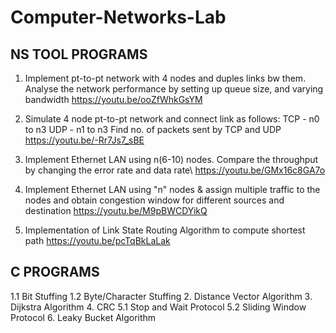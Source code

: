 # Computer-Networks-Lab

## NS TOOL PROGRAMS
1. Implement pt-to-pt network with 4 nodes and duples links bw them. Analyse the network performance by setting up queue size, and varying bandwidth
   https://youtu.be/ooZfWhkGsYM
    
2. Simulate 4 node pt-to-pt network and connect link as follows:
    TCP - n0 to n3
    UDP - n1 to n3
   Find no. of packets sent by TCP and UDP
   https://youtu.be/-Rr7Js7_sBE
3. Implement Ethernet LAN using n(6-10) nodes. Compare the throughput by changing the error rate and data rate\\
   https://youtu.be/GMx16c8GA7o
4. Implement Ethernet LAN using "n" nodes & assign multiple traffic to the nodes and obtain congestion window for different sources and destination
   https://youtu.be/M9pBWCDYikQ
5. Implementation of Link State Routing Algorithm to compute shortest path
   https://youtu.be/pcTqBkLaLak


## C PROGRAMS
1.1 Bit Stuffing
1.2 Byte/Character Stuffing 
2.  Distance Vector Algorithm
3.  Dijkstra Algorithm
4.  CRC
5.1 Stop and Wait Protocol
5.2 Sliding Window Protocol
6.  Leaky Bucket Algorithm
